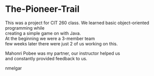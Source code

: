 # The-Pioneer-Trail
This was a project for CIT 260 class.
We learned basic object-oriented programming while <br>
creating a simple game on with Java. <br>
At the beginning we were a 3-member team <br>
few weeks later there were just 2 of us working on this. <br>

Mahonri Pobee was my partner, our instructor helped us <br>
and constantly provided feedback to us.

nmelgar
